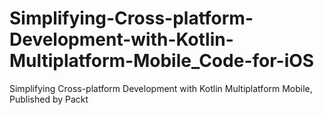 # Simplifying-Cross-platform-Development-with-Kotlin-Multiplatform-Mobile_Code-for-iOS
Simplifying Cross-platform Development with Kotlin Multiplatform Mobile, Published by Packt
